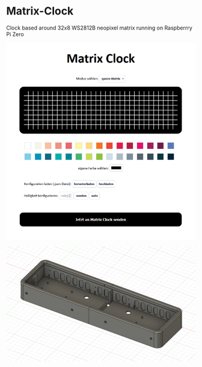 # Matrix-Clock
Clock based around 32x8 WS2812B neopixel matrix running on Raspberrry Pi Zero

![alt text](https://github.com/cyrillvalentini/Matrix-Clock/blob/main/page.PNG?raw=true)

![alt text](https://github.com/cyrillvalentini/Matrix-Clock/blob/main/cad.PNG?raw=true)
